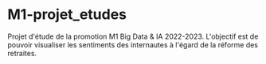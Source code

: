 # M1-projet_etudes
Projet d'étude de la promotion M1 Big Data &amp; IA 2022-2023. L'objectif est de pouvoir visualiser les sentiments des internautes à l'égard de la réforme des retraites.
